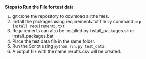 
**Steps to Run the File for test data**
1. git clone the repository to download all the files.
2. Install the packages using requirements.txt file by command `pip install requirements.txt`
3. Requirements can also be installed by install_packages.sh or install_packages.bat
4. Place the test data file in the same folder.
5. Run the Script using `python run.py test_data`.
6. A output file with the name results.csv will be created.
   
